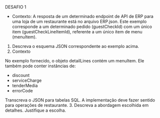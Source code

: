 DESAFIO 1
- Contexto:
A resposta de um determinado endpoint de API de ERP para uma loja de um restaurante está no arquivo ERP.json. Este exemplo corresponde a um determinado pedido (guestCheckId) com um único item (guestCheckLineItemId), referente a um único item de menu (menuItem).

1. Descreva o esquema JSON correspondente ao exemplo acima.
2. Contexto

No exemplo fornecido, o objeto detailLines contém um menuItem. Ele também pode conter instâncias de:
- discount
- serviceCharge
- tenderMedia
- errorCode

Transcreva o JSON para tabelas SQL. A implementação deve fazer sentido para operações de restaurante.
  3. Descreva a abordagem escolhida em detalhes. Justifique a escolha.
